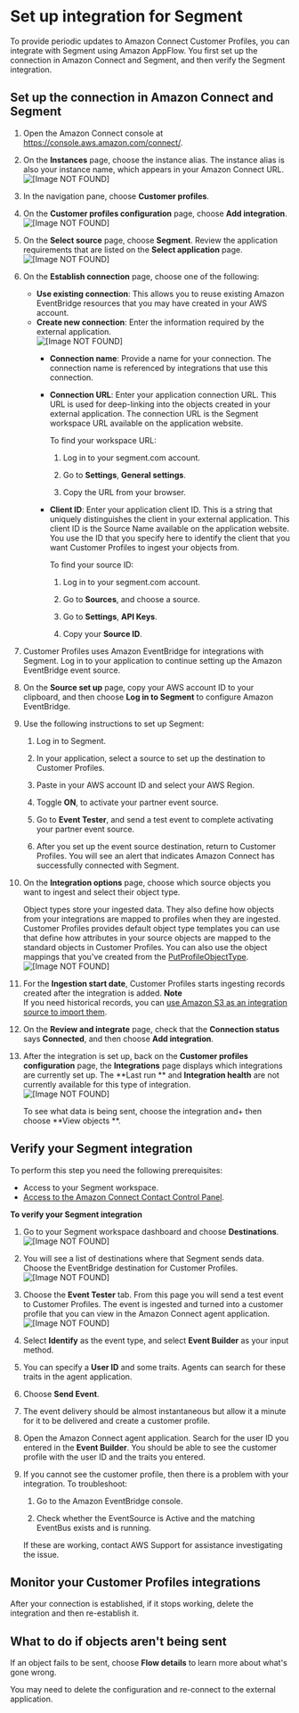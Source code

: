# Set up integration for Segment<a name="integrate-customer-profiles-segment"></a>

To provide periodic updates to Amazon Connect Customer Profiles, you can integrate with Segment using Amazon AppFlow\. You first set up the connection in Amazon Connect and Segment, and then verify the Segment integration\.

## Set up the connection in Amazon Connect and Segment<a name="setup-connection-segment"></a>

1. Open the Amazon Connect console at [https://console\.aws\.amazon\.com/connect/](https://console.aws.amazon.com/connect/)\.

1. On the **Instances** page, choose the instance alias\. The instance alias is also your instance name, which appears in your Amazon Connect URL\.  
![\[Image NOT FOUND\]](http://docs.aws.amazon.com/connect/latest/adminguide/images/instance.png)

1. In the navigation pane, choose **Customer profiles**\.

1. On the **Customer profiles configuration** page, choose **Add integration**\.  
![\[Image NOT FOUND\]](http://docs.aws.amazon.com/connect/latest/adminguide/images/customer-profiles-enable-addintegration.png)

1. On the **Select source** page, choose **Segment**\. Review the application requirements that are listed on the **Select application** page\.  
![\[Image NOT FOUND\]](http://docs.aws.amazon.com/connect/latest/adminguide/images/customer-profiles-enable-choose-segment.png)

1. On the **Establish connection** page, choose one of the following: 
   + **Use existing connection**: This allows you to reuse existing Amazon EventBridge resources that you may have created in your AWS account\.
   + **Create new connection**: Enter the information required by the external application\.  
![\[Image NOT FOUND\]](http://docs.aws.amazon.com/connect/latest/adminguide/images/customer-profiles-enable-segment-establish-connection.png)
     + **Connection name**: Provide a name for your connection\. The connection name is referenced by integrations that use this connection\.
     + **Connection URL**: Enter your application connection URL\. This URL is used for deep\-linking into the objects created in your external application\. The connection URL is the Segment workspace URL available on the application website\. 

       To find your workspace URL:

       1. Log in to your segment\.com account\.

       1. Go to **Settings**, **General settings**\.

       1. Copy the URL from your browser\.
     + **Client ID**: Enter your application client ID\. This is a string that uniquely distinguishes the client in your external application\. This client ID is the Source Name available on the application website\. You use the ID that you specify here to identify the client that you want Customer Profiles to ingest your objects from\. 

       To find your source ID:

       1. Log in to your segment\.com account\.

       1. Go to **Sources**, and choose a source\.

       1. Go to **Settings**, **API Keys**\.

       1. Copy your **Source ID**\.

1. Customer Profiles uses Amazon EventBridge for integrations with Segment\. Log in to your application to continue setting up the Amazon EventBridge event source\. 

1. On the **Source set up** page, copy your AWS account ID to your clipboard, and then choose **Log in to Segment** to configure Amazon EventBridge\. 

1. Use the following instructions to set up Segment:

   1. Log in to Segment\.

   1. In your application, select a source to set up the destination to Customer Profiles\.

   1. Paste in your AWS account ID and select your AWS Region\.

   1. Toggle **ON**, to activate your partner event source\.

   1. Go to **Event Tester**, and send a test event to complete activating your partner event source\.

   1. After you set up the event source destination, return to Customer Profiles\. You will see an alert that indicates Amazon Connect has successfully connected with Segment\.

1. On the **Integration options** page, choose which source objects you want to ingest and select their object type\. 

   Object types store your ingested data\. They also define how objects from your integrations are mapped to profiles when they are ingested\. Customer Profiles provides default object type templates you can use that define how attributes in your source objects are mapped to the standard objects in Customer Profiles\. You can also use the object mappings that you've created from the [PutProfileObjectType](https://docs.aws.amazon.com/customerprofiles/latest/APIReference/API_PutProfileObjectType.html)\.   
![\[Image NOT FOUND\]](http://docs.aws.amazon.com/connect/latest/adminguide/images/customer-profiles-integration-options-segment.png)

1. For the **Ingestion start date**, Customer Profiles starts ingesting records created after the integration is added\. 
**Note**  
If you need historical records, you can [use Amazon S3 as an integration source to import them](customer-profiles-object-type-mappings.md)\. 

1. On the **Review and integrate** page, check that the **Connection status** says **Connected**, and then choose **Add integration**\. 

1. After the integration is set up, back on the **Customer profiles configuration** page, the **Integrations** page displays which integrations are currently set up\. The **Last run ** and **Integration health** are not currently available for this type of integration\.   
![\[Image NOT FOUND\]](http://docs.aws.amazon.com/connect/latest/adminguide/images/customer-profiles-enable-shopify-integrations-view-card.png)

   To see what data is being sent, choose the integration and\+ then choose **View objects **\.

## Verify your Segment integration<a name="verify-customer-profile-segment-connection"></a>

To perform this step you need the following prerequisites: 
+ Access to your Segment workspace\.
+ [Access to the Amazon Connect Contact Control Panel](amazon-connect-contact-control-panel.md)\.

**To verify your Segment integration**

1. Go to your Segment workspace dashboard and choose **Destinations**\.  
![\[Image NOT FOUND\]](http://docs.aws.amazon.com/connect/latest/adminguide/images/customer-profiles-enable-segment-1.png)

1. You will see a list of destinations where that Segment sends data\. Choose the EventBridge destination for Customer Profiles\.  
![\[Image NOT FOUND\]](http://docs.aws.amazon.com/connect/latest/adminguide/images/customer-profiles-enable-segment-2.png)

1. Choose the **Event Tester** tab\. From this page you will send a test event to Customer Profiles\. The event is ingested and turned into a customer profile that you can view in the Amazon Connect agent application\.  
![\[Image NOT FOUND\]](http://docs.aws.amazon.com/connect/latest/adminguide/images/customer-profiles-enable-segment-3.png)

1. Select **Identify** as the event type, and select **Event Builder** as your input method\.

1. You can specify a **User ID** and some traits\. Agents can search for these traits in the agent application\. 

1. Choose **Send Event**\.

1. The event delivery should be almost instantaneous but allow it a minute for it to be delivered and create a customer profile\.

1. Open the Amazon Connect agent application\. Search for the user ID you entered in the **Event Builder**\. You should be able to see the customer profile with the user ID and the traits you entered\.

1. If you cannot see the customer profile, then there is a problem with your integration\. To troubleshoot:

   1. Go to the Amazon EventBridge console\. 

   1. Check whether the EventSource is Active and the matching EventBus exists and is running\.

   If these are working, contact AWS Support for assistance investigating the issue\.

## Monitor your Customer Profiles integrations<a name="monitor-customer-profile-connection-segment"></a>

After your connection is established, if it stops working, delete the integration and then re\-establish it\. 

## What to do if objects aren't being sent<a name="fix-customer-profile-connection-segment"></a>

If an object fails to be sent, choose **Flow details** to learn more about what's gone wrong\. 

You may need to delete the configuration and re\-connect to the external application\. 